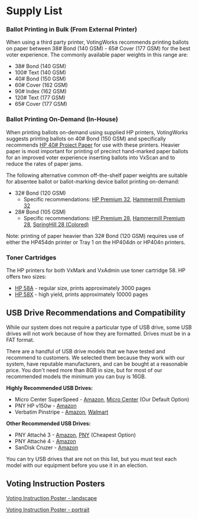 # Supply List

### Ballot Printing in Bulk (From External Printer)&#x20;

When using a third party printer, VotingWorks recommends printing ballots on paper between 38# Bond (140 GSM) - 65# Cover (177 GSM) for the best voter experience. The commonly available paper weights in this range are:&#x20;

* 38# Bond (140 GSM)&#x20;
* 100# Text (140 GSM)&#x20;
* 40# Bond (150 GSM)&#x20;
* 60# Cover (162 GSM)&#x20;
* 90# Index (162 GSM)
* 120# Text (177 GSM)&#x20;
* 65# Cover (177 GSM)&#x20;

### Ballot Printing On-Demand (In-House)&#x20;

When printing ballots on-demand using supplied HP printers, VotingWorks suggests printing ballots on 40# Bond (150 GSM) and specifically recommends [HP 40# Project Paper](https://www.amazon.com/dp/B06WGR9RMH) for use with these printers. Heavier paper is most important for printing of precinct hand-marked paper ballots for an improved voter experience inserting ballots into VxScan and to reduce the rates of paper jams.

The following alternative common off-the-shelf paper weights are suitable for absentee ballot or ballot-marking device ballot printing on-demand:&#x20;

* 32# Bond (120 GSM)&#x20;
  * Specific recommendations: [HP Premium 32](https://www.amazon.com/HP-Printer-Paper-Premium32-Letter/dp/B000099O2W), [Hammermill Premium 32](https://www.amazon.com/HP-Printer-Paper-Premium32-Letter/dp/B000099O2W)&#x20;
* 28# Bond (105 GSM)&#x20;
  * Specific recommendations: [HP Premium 28](https://www.amazon.com/dp/B00RUKC3PI/), [Hammermill Premium 28](https://www.amazon.com/dp/B00006IDP3/), [SpringHill 28 (Colored)](https://www.amazon.com/gp/product/B06WW39DGN/)

Note: printing of paper heavier than 32# Bond (120 GSM) requires use of either the HP454dn printer or Tray 1 on the HP404dn or HP404n printers.

### Toner Cartridges

The HP printers for both VxMark and VxAdmin use toner cartridge 58. HP offers two sizes:

* [HP 58A](https://www.hp.com/us-en/shop/pdp/hp-58a-black-original-laserjet-toner-cartridge) - regular size, prints approximately 3000 pages
* [HP 58X](https://www.hp.com/us-en/shop/pdp/hp-58x-high-yield-black-original-laserjet-toner-cartridge) - high yield, prints approximately 10000 pages

## USB Drive Recommendations and Compatibility

While our system does not require a particular type of USB drive, some USB drives will not work because of how they are formatted. Drives must be in a FAT format.

There are a handful of USB drive models that we have tested and recommend to customers. We selected them because they work with our system, have reputable manufacturers, and can be bought at a reasonable price. You don't need more than 8GB in size, but for most of our recommended models the minimum you can buy is 16GB.

**Highly Recommended USB Drives:**

* Micro Center SuperSpeed - [Amazon](https://www.amazon.com/dp/B09G2Q8NYP), [Micro Center](https://www.microcenter.com/product/487102/micro-center-16gb-superspeed-usb-31-\(gen-1\)-flash-drive) (Our Default Option)
* PNY HP v150w - [Amazon](https://www.amazon.com/HP-v150w-Flash-Drive-10-Pack/dp/B08XLQQXGK)
* Verbatim Pinstripe - [Amazon](https://www.amazon.com/Verbatim-32GB-Pinstripe-Flash-Drive/dp/B07HGG7FXH?th=1), [Walmart](https://www.walmart.com/ip/Verbatim-VER70062-32GB-PinStripe-USB-Flash-Drive-Business-10pk-Black-10-Pack-Black/126526356)

**Other Recommended USB Drives:**

* PNY Attaché 3 - [Amazon](https://www.amazon.com/PNY-Attache-Flash-Drive-P-FD32GX50ATT03-MP/dp/B07JGPXD28/), [PNY](https://www.pny.com/Classic-Attache-USB-Flash-Drive?sku=P-FD16GX50ATT03-MP) (Cheapest Option)
* PNY Attaché 4 - [Amazon](https://www.amazon.com/PNY-Attach%C3%A9-Flash-Drive-Black/dp/B01193UP24/)
* SanDisk Cruzer - [Amazon](https://www.amazon.com/SanDisk-Cruzer-Blade-8GB-SDCZ50-008G/dp/B07D7WFVK5)

You can try USB drives that are not on this list, but you must test each model with our equipment before you use it in an election.&#x20;

## Voting Instruction Posters

[Voting Instruction Poster - landscape](https://drive.google.com/file/d/1SMwmFbpt\_7QXWu1r4bmcX3r35XBnc3y0/view?usp=sharing)

[Voting Instruction Poster - portrait](https://drive.google.com/file/d/1lcm2-5lAm0YHjBGzCdUw5txQ5gD2o8j0/view?usp=sharing)
